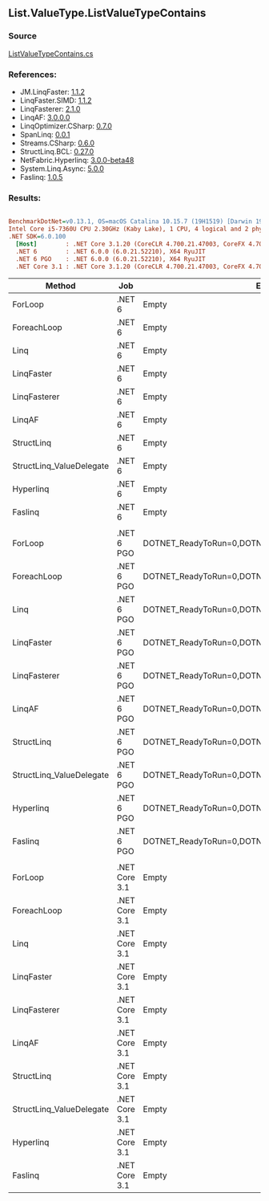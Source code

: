 ﻿## List.ValueType.ListValueTypeContains

### Source
[ListValueTypeContains.cs](../LinqBenchmarks/List/ValueType/ListValueTypeContains.cs)

### References:
- JM.LinqFaster: [1.1.2](https://www.nuget.org/packages/JM.LinqFaster/1.1.2)
- LinqFaster.SIMD: [1.1.2](https://www.nuget.org/packages/LinqFaster.SIMD/1.0.3)
- LinqFasterer: [2.1.0](https://www.nuget.org/packages/LinqFasterer/2.1.0)
- LinqAF: [3.0.0.0](https://www.nuget.org/packages/LinqAF/3.0.0.0)
- LinqOptimizer.CSharp: [0.7.0](https://www.nuget.org/packages/LinqOptimizer.CSharp/0.7.0)
- SpanLinq: [0.0.1](https://www.nuget.org/packages/SpanLinq/0.0.1)
- Streams.CSharp: [0.6.0](https://www.nuget.org/packages/Streams.CSharp/0.6.0)
- StructLinq.BCL: [0.27.0](https://www.nuget.org/packages/StructLinq/0.27.0)
- NetFabric.Hyperlinq: [3.0.0-beta48](https://www.nuget.org/packages/NetFabric.Hyperlinq/3.0.0-beta48)
- System.Linq.Async: [5.0.0](https://www.nuget.org/packages/System.Linq.Async/5.0.0)
- Faslinq: [1.0.5](https://www.nuget.org/packages/Faslinq/1.0.5)

### Results:
``` ini

BenchmarkDotNet=v0.13.1, OS=macOS Catalina 10.15.7 (19H1519) [Darwin 19.6.0]
Intel Core i5-7360U CPU 2.30GHz (Kaby Lake), 1 CPU, 4 logical and 2 physical cores
.NET SDK=6.0.100
  [Host]        : .NET Core 3.1.20 (CoreCLR 4.700.21.47003, CoreFX 4.700.21.47101), X64 RyuJIT
  .NET 6        : .NET 6.0.0 (6.0.21.52210), X64 RyuJIT
  .NET 6 PGO    : .NET 6.0.0 (6.0.21.52210), X64 RyuJIT
  .NET Core 3.1 : .NET Core 3.1.20 (CoreCLR 4.700.21.47003, CoreFX 4.700.21.47101), X64 RyuJIT


```
|                   Method |           Job |                                                EnvironmentVariables |       Runtime | Count |       Mean |   Error |  StdDev |        Ratio | RatioSD |  Gen 0 | Allocated |
|------------------------- |-------------- |-------------------------------------------------------------------- |-------------- |------ |-----------:|--------:|--------:|-------------:|--------:|-------:|----------:|
|                  ForLoop |        .NET 6 |                                                               Empty |      .NET 6.0 |   100 |   732.1 ns | 0.26 ns | 0.22 ns |     baseline |         |      - |         - |
|              ForeachLoop |        .NET 6 |                                                               Empty |      .NET 6.0 |   100 | 1,236.0 ns | 1.06 ns | 0.99 ns | 1.69x slower |   0.00x |      - |         - |
|                     Linq |        .NET 6 |                                                               Empty |      .NET 6.0 |   100 |   237.4 ns | 0.27 ns | 0.24 ns | 3.08x faster |   0.00x |      - |         - |
|               LinqFaster |        .NET 6 |                                                               Empty |      .NET 6.0 |   100 |   238.4 ns | 0.35 ns | 0.28 ns | 3.07x faster |   0.00x |      - |         - |
|             LinqFasterer |        .NET 6 |                                                               Empty |      .NET 6.0 |   100 |   700.2 ns | 5.57 ns | 4.93 ns | 1.05x faster |   0.01x | 3.0670 |   6,424 B |
|                   LinqAF |        .NET 6 |                                                               Empty |      .NET 6.0 |   100 |   238.3 ns | 0.10 ns | 0.09 ns | 3.07x faster |   0.00x |      - |         - |
|               StructLinq |        .NET 6 |                                                               Empty |      .NET 6.0 |   100 |   580.4 ns | 1.50 ns | 1.26 ns | 1.26x faster |   0.00x | 0.0191 |      40 B |
| StructLinq_ValueDelegate |        .NET 6 |                                                               Empty |      .NET 6.0 |   100 |   600.3 ns | 1.27 ns | 1.06 ns | 1.22x faster |   0.00x |      - |         - |
|                Hyperlinq |        .NET 6 |                                                               Empty |      .NET 6.0 |   100 |   249.2 ns | 0.29 ns | 0.24 ns | 2.94x faster |   0.00x | 0.0153 |      32 B |
|                  Faslinq |        .NET 6 |                                                               Empty |      .NET 6.0 |   100 |   601.8 ns | 0.59 ns | 0.49 ns | 1.22x faster |   0.00x | 0.0305 |      64 B |
|                          |               |                                                                     |               |       |            |         |         |              |         |        |           |
|                  ForLoop |    .NET 6 PGO | DOTNET_ReadyToRun=0,DOTNET_TC_QuickJitForLoops=1,DOTNET_TieredPGO=1 |      .NET 6.0 |   100 |   732.7 ns | 0.22 ns | 0.20 ns |     baseline |         |      - |         - |
|              ForeachLoop |    .NET 6 PGO | DOTNET_ReadyToRun=0,DOTNET_TC_QuickJitForLoops=1,DOTNET_TieredPGO=1 |      .NET 6.0 |   100 | 1,166.8 ns | 1.18 ns | 1.04 ns | 1.59x slower |   0.00x |      - |         - |
|                     Linq |    .NET 6 PGO | DOTNET_ReadyToRun=0,DOTNET_TC_QuickJitForLoops=1,DOTNET_TieredPGO=1 |      .NET 6.0 |   100 |   145.4 ns | 1.50 ns | 1.40 ns | 5.03x faster |   0.00x |      - |         - |
|               LinqFaster |    .NET 6 PGO | DOTNET_ReadyToRun=0,DOTNET_TC_QuickJitForLoops=1,DOTNET_TieredPGO=1 |      .NET 6.0 |   100 |   143.4 ns | 2.90 ns | 5.16 ns | 4.99x faster |   0.15x |      - |         - |
|             LinqFasterer |    .NET 6 PGO | DOTNET_ReadyToRun=0,DOTNET_TC_QuickJitForLoops=1,DOTNET_TieredPGO=1 |      .NET 6.0 |   100 |   609.4 ns | 2.41 ns | 2.01 ns | 1.20x faster |   0.00x | 3.0670 |   6,424 B |
|                   LinqAF |    .NET 6 PGO | DOTNET_ReadyToRun=0,DOTNET_TC_QuickJitForLoops=1,DOTNET_TieredPGO=1 |      .NET 6.0 |   100 |   145.7 ns | 0.20 ns | 0.18 ns | 5.03x faster |   0.01x |      - |         - |
|               StructLinq |    .NET 6 PGO | DOTNET_ReadyToRun=0,DOTNET_TC_QuickJitForLoops=1,DOTNET_TieredPGO=1 |      .NET 6.0 |   100 |   516.0 ns | 2.29 ns | 2.03 ns | 1.42x faster |   0.01x | 0.0191 |      40 B |
| StructLinq_ValueDelegate |    .NET 6 PGO | DOTNET_ReadyToRun=0,DOTNET_TC_QuickJitForLoops=1,DOTNET_TieredPGO=1 |      .NET 6.0 |   100 |   573.7 ns | 4.07 ns | 3.61 ns | 1.28x faster |   0.01x |      - |         - |
|                Hyperlinq |    .NET 6 PGO | DOTNET_ReadyToRun=0,DOTNET_TC_QuickJitForLoops=1,DOTNET_TieredPGO=1 |      .NET 6.0 |   100 |   148.7 ns | 0.22 ns | 0.20 ns | 4.93x faster |   0.01x | 0.0153 |      32 B |
|                  Faslinq |    .NET 6 PGO | DOTNET_ReadyToRun=0,DOTNET_TC_QuickJitForLoops=1,DOTNET_TieredPGO=1 |      .NET 6.0 |   100 |   591.5 ns | 0.45 ns | 0.42 ns | 1.24x faster |   0.00x | 0.0305 |      64 B |
|                          |               |                                                                     |               |       |            |         |         |              |         |        |           |
|                  ForLoop | .NET Core 3.1 |                                                               Empty | .NET Core 3.1 |   100 |   789.1 ns | 0.52 ns | 0.48 ns |     baseline |         |      - |         - |
|              ForeachLoop | .NET Core 3.1 |                                                               Empty | .NET Core 3.1 |   100 | 1,321.5 ns | 1.68 ns | 1.49 ns | 1.67x slower |   0.00x |      - |         - |
|                     Linq | .NET Core 3.1 |                                                               Empty | .NET Core 3.1 |   100 |   273.3 ns | 1.44 ns | 1.28 ns | 2.89x faster |   0.01x |      - |         - |
|               LinqFaster | .NET Core 3.1 |                                                               Empty | .NET Core 3.1 |   100 |   260.6 ns | 0.20 ns | 0.16 ns | 3.03x faster |   0.00x |      - |         - |
|             LinqFasterer | .NET Core 3.1 |                                                               Empty | .NET Core 3.1 |   100 |   679.5 ns | 9.50 ns | 8.89 ns | 1.16x faster |   0.02x | 3.0670 |   6,424 B |
|                   LinqAF | .NET Core 3.1 |                                                               Empty | .NET Core 3.1 |   100 |   260.0 ns | 0.29 ns | 0.27 ns | 3.03x faster |   0.00x |      - |         - |
|               StructLinq | .NET Core 3.1 |                                                               Empty | .NET Core 3.1 |   100 |   649.2 ns | 7.33 ns | 6.50 ns | 1.22x faster |   0.01x | 0.0191 |      40 B |
| StructLinq_ValueDelegate | .NET Core 3.1 |                                                               Empty | .NET Core 3.1 |   100 |   644.4 ns | 0.62 ns | 0.48 ns | 1.22x faster |   0.00x |      - |         - |
|                Hyperlinq | .NET Core 3.1 |                                                               Empty | .NET Core 3.1 |   100 |   256.7 ns | 0.19 ns | 0.15 ns | 3.07x faster |   0.00x | 0.0153 |      32 B |
|                  Faslinq | .NET Core 3.1 |                                                               Empty | .NET Core 3.1 |   100 |   730.0 ns | 0.73 ns | 0.68 ns | 1.08x faster |   0.00x | 0.0305 |      64 B |
